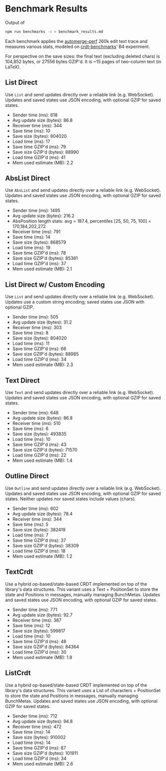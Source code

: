# Benchmark Results
Output of
```bash
npm run benchmarks -s > benchmark_results.md
```
Each benchmark applies the [automerge-perf](https://github.com/automerge/automerge-perf) 260k edit text trace and measures various stats, modeled on [crdt-benchmarks](https://github.com/dmonad/crdt-benchmarks/)' B4 experiment.

For perspective on the save sizes: the final text (excluding deleted chars) is 104,852 bytes, or 27556 bytes GZIP'd. It is ~15 pages of two-column text (in LaTeX).


## List Direct

Use `List` and send updates directly over a reliable link (e.g. WebSocket).
Updates and saved states use JSON encoding, with optional GZIP for saved states.

- Sender time (ms): 618
- Avg update size (bytes): 86.8
- Receiver time (ms): 344
- Save time (ms): 10
- Save size (bytes): 804020
- Load time (ms): 17
- Save time GZIP'd (ms): 79
- Save size GZIP'd (bytes): 88990
- Load time GZIP'd (ms): 41
- Mem used estimate (MB): 2.2

## AbsList Direct

Use `AbsList` and send updates directly over a reliable link (e.g. WebSocket).
Updates and saved states use JSON encoding, with optional GZIP for saved states.

- Sender time (ms): 1495
- Avg update size (bytes): 216.2
- AbsPosition length stats: avg = 187.4, percentiles [25, 50, 75, 100] = 170,184,202,272
- Receiver time (ms): 791
- Save time (ms): 14
- Save size (bytes): 868579
- Load time (ms): 19
- Save time GZIP'd (ms): 78
- Save size GZIP'd (bytes): 85361
- Load time GZIP'd (ms): 37
- Mem used estimate (MB): 2.1

## List Direct w/ Custom Encoding

Use `List` and send updates directly over a reliable link (e.g. WebSocket).
Updates use a custom string encoding; saved states use JSON with optional GZIP.

- Sender time (ms): 505
- Avg update size (bytes): 31.2
- Receiver time (ms): 303
- Save time (ms): 8
- Save size (bytes): 804020
- Load time (ms): 11
- Save time GZIP'd (ms): 66
- Save size GZIP'd (bytes): 88985
- Load time GZIP'd (ms): 34
- Mem used estimate (MB): 2.3

## Text Direct

Use `Text` and send updates directly over a reliable link (e.g. WebSocket).
Updates and saved states use JSON encoding, with optional GZIP for saved states.

- Sender time (ms): 648
- Avg update size (bytes): 86.8
- Receiver time (ms): 510
- Save time (ms): 6
- Save size (bytes): 493835
- Load time (ms): 10
- Save time GZIP'd (ms): 43
- Save size GZIP'd (bytes): 71570
- Load time GZIP'd (ms): 22
- Mem used estimate (MB): 1.4

## Outline Direct

Use `Outline` and send updates directly over a reliable link (e.g. WebSocket).
Updates and saved states use JSON encoding, with optional GZIP for saved states.
Neither updates nor saved states include values (chars).

- Sender time (ms): 602
- Avg update size (bytes): 78.4
- Receiver time (ms): 344
- Save time (ms): 5
- Save size (bytes): 382419
- Load time (ms): 7
- Save time GZIP'd (ms): 37
- Save size GZIP'd (bytes): 38309
- Load time GZIP'd (ms): 18
- Mem used estimate (MB): 1.2

## TextCrdt

Use a hybrid op-based/state-based CRDT implemented on top of the library's data structures.
This variant uses a Text + PositionSet to store the state and Positions in messages, manually managing BunchMetas.
Updates and saved states use JSON encoding, with optional GZIP for saved states.

- Sender time (ms): 771
- Avg update size (bytes): 92.7
- Receiver time (ms): 387
- Save time (ms): 12
- Save size (bytes): 599817
- Load time (ms): 10
- Save time GZIP'd (ms): 48
- Save size GZIP'd (bytes): 84364
- Load time GZIP'd (ms): 30
- Mem used estimate (MB): 1.8

## ListCrdt

Use a hybrid op-based/state-based CRDT implemented on top of the library's data structures.
This variant uses a List of characters + PositionSet to store the state and Positions in messages, manually managing BunchMetas.
Updates and saved states use JSON encoding, with optional GZIP for saved states.

- Sender time (ms): 712
- Avg update size (bytes): 94.8
- Receiver time (ms): 472
- Save time (ms): 14
- Save size (bytes): 910002
- Load time (ms): 14
- Save time GZIP'd (ms): 87
- Save size GZIP'd (bytes): 101911
- Load time GZIP'd (ms): 34
- Mem used estimate (MB): 2.6
